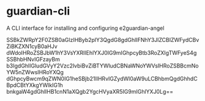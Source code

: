 # guardian-cli
A CLI interface for installing and configuring e2guardian-angel


SSBkZWRpY2F0ZSB0aGlzIHByb2plY3QgdG8gdGhlIFNhY3JlZCBIZWFydCBvZiBKZXN1cyB0aHJv
dWdoIHRoZSBJbW1hY3VsYXRlIEhlYXJ0IG9mIGhpcyBtb3RoZXIgTWFyeS4gSSBhbHNvIGFzayBm
b3IgdGhlIGludGVyY2Vzc2lvbiBvZiBTYWludCBNaWNoYWVsIHRoZSBBcmNoYW5nZWwsIHRoYXQg
dGhpcyBwcm9qZWN0IG1heSBjb21lIHRvIGZydWl0aW9uLCBhbmQgdGhhdCBpdCBtYXkgYWlkIG1h
bnkgaW4gdGhlIHB1cnN1aXQgb2YgcHVyaXR5IG9mIGhlYXJ0Lg==
